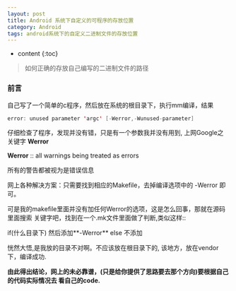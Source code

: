 ```yaml
---
layout: post
title: Android 系统下自定义的可程序的存放位置
category: Android
tags: android系统下的自定义二进制文件的存放位置
---
```

* content
{:toc}

>如何正确的存放自己编写的二进制文件的路径

### 前言

自己写了一个简单的c程序，然后放在系统的根目录下，执行mm编译，结果
```java
error: unused parameter 'argc' [-Werror,-Wunused-parameter]
```

仔细检查了程序，发现并没有错，只是有一个参数我并没有用到, 上网Google之
关键字 **Werror**

**Werror**  :: all warnings being treated as errors

所有的警告都被视为是错误信息

网上各种解决方案：只需要找到相应的Makefile，去掉编译选项中的 -Werror 即可。

可是我的makefile里面并没有加任何Werror的选项，这是怎么回事，那就在源码里面搜索
关键字吧，找到在一个.mk文件里面做了判断,类似这样::

if(什么目录下)
然后添加**-Werror**
else
不添加

恍然大悟,是我放的目录不对啊。不应该放在根目录下的, 该地方，放在vendor下，编译成功.

**由此得出结论，网上的未必靠谱，(只是给你提供了思路要去那个方向)要根据自己的代码实际情况去
看自己的code.**

